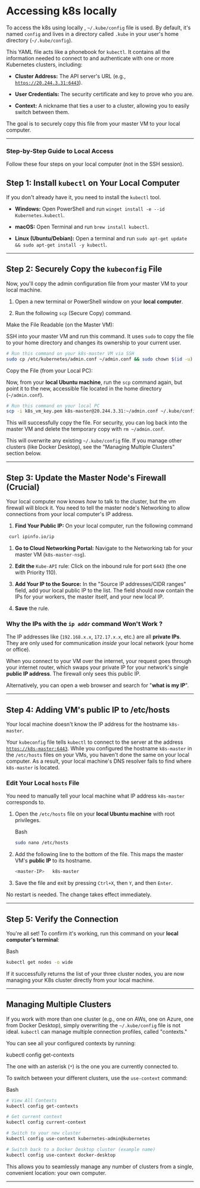 # Accessing k8s locally

To access the k8s using locally , `~/.kube/config` file is used. By default, it's named `config` and lives in a directory called `.kube` in your user's home directory (`~/.kube/config`).

This YAML file acts like a phonebook for `kubectl`. It contains all the information needed to connect to and authenticate with one or more Kubernetes clusters, including:

* **Cluster Address:** The API server's URL (e.g., [`https://20.244.3.31:6443`](https://20.244.3.31:6443)).
    
* **User Credentials:** The security certificate and key to prove who you are.
    
* **Context:** A nickname that ties a user to a cluster, allowing you to easily switch between them.
    

The goal is to securely copy this file from your master VM to your local computer.

---

### Step-by-Step Guide to Local Access

Follow these four steps on your local computer (not in the SSH session).

## Step 1: Install `kubectl` on Your Local Computer

If you don't already have it, you need to install the `kubectl` tool.

* **Windows:** Open PowerShell and run `winget install -e --id Kubernetes.kubectl`.
    
* **macOS:** Open Terminal and run `brew install kubectl`.
    
* **Linux (Ubuntu/Debian):** Open a terminal and run `sudo apt-get update && sudo apt-get install -y kubectl`.
    

---

## Step 2: Securely Copy the `kubeconfig` File

Now, you'll copy the admin configuration file from your master VM to your local machine.

1. Open a new terminal or PowerShell window on your **local computer**.
    
2. Run the following `scp` (Secure Copy) command.
    

Make the File Readable (on the Master VM):

SSH into your master VM and run this command. It uses `sudo` to copy the file to your home directory and changes its ownership to your current user.

```bash
# Run this command on your k8s-master VM via SSH
sudo cp /etc/kubernetes/admin.conf ~/admin.conf && sudo chown $(id -u):$(id -g) ~/admin.conf
```

Copy the File (from your Local PC):

Now, from your **local Ubuntu machine**, run the `scp` command again, but point it to the new, accessible file located in the home directory (`~/admin.conf`).

```bash
# Run this command on your local PC
scp -i k8s_vm_key.pem k8s-master@20.244.3.31:~/admin.conf ~/.kube/config
```

This will successfully copy the file. For security, you can log back into the master VM and delete the temporary copy with `rm ~/admin.conf`.

This will overwrite any existing `~/.kube/config` file. If you manage other clusters (like Docker Desktop), see the "Managing Multiple Clusters" section below.

---

## Step 3: Update the Master Node's Firewall (Crucial)

Your local computer now knows *how* to talk to the cluster, but the vm firewall will block it. You need to tell the master node's Networking to allow connections from your local computer's IP address.

1. **Find Your Public IP:** On your local computer, run the following command
    

```bash
 curl ipinfo.io/ip
```

1. **Go to Cloud Networking Portal:** Navigate to the Networking tab for your master VM (`k8s-master-nsg`).
    
2. **Edit the** `Kube-API` rule: Click on the inbound rule for port `6443` (the one with Priority 110).
    
3. **Add Your IP to the Source:** In the "Source IP addresses/CIDR ranges" field, add your local public IP to the list. The field should now contain the IPs for your workers, the master itself, and your new local IP.
    
4. **Save** the rule.
    

### Why the IPs with the `ip addr` command Won't Work ?

The IP addresses like (`192.168.x.x`, `172.17.x.x`, etc.) are all **private IPs**. They are only used for communication *inside* your local network (your home or office).

When you connect to your VM over the internet, your request goes through your internet router, which swaps your private IP for your network's single **public IP address**. The firewall only sees this public IP.

Alternatively, you can open a web browser and search for "**what is my IP**".

---

## Step 4: Adding VM's **public IP** to /etc/hosts

Your local machine doesn't know the IP address for the hostname `k8s-master`.

Your `kubeconfig` file tells `kubectl` to connect to the server at the address [`https://k8s-master:6443`](https://k8s-master:6443). While you configured the hostname `k8s-master` in the `/etc/hosts` files on your VMs, you haven't done the same on your local computer. As a result, your local machine's DNS resolver fails to find where `k8s-master` is located.

### Edit Your Local `hosts` File

You need to manually tell your local machine what IP address `k8s-master` corresponds to.

1. Open the `/etc/hosts` file on your **local Ubuntu machine** with root privileges.
    
    Bash
    
    ```bash
    sudo nano /etc/hosts
    ```
    
2. Add the following line to the bottom of the file. This maps the master VM's **public IP** to its hostname.
    
    ```bash
    <master-IP>   k8s-master
    ```
    
3. Save the file and exit by pressing `Ctrl+X`, then `Y`, and then `Enter`.
    

No restart is needed. The change takes effect immediately.

---

## Step 5: Verify the Connection

You're all set! To confirm it's working, run this command on your **local computer's terminal**:

Bash

```bash
kubectl get nodes -o wide
```

If it successfully returns the list of your three cluster nodes, you are now managing your K8s cluster directly from your local machine.

---

## Managing Multiple Clusters

If you work with more than one cluster (e.g., one on AWs, one on Azure, one from Docker Desktop), simply overwriting the `~/.kube/config` file is not ideal. `kubectl` can manage multiple connection profiles, called "contexts."

You can see all your configured contexts by running:

kubectl config get-contexts

The one with an asterisk (`*`) is the one you are currently connected to.

To switch between your different clusters, use the `use-context` command:

Bash

```bash
# View All Contexts
kubectl config get-contexts

# Get current context
kubectl config current-context

# Switch to your new cluster
kubectl config use-context kubernetes-admin@kubernetes

# Switch back to a Docker Desktop cluster (example name)
kubectl config use-context docker-desktop
```

This allows you to seamlessly manage any number of clusters from a single, convenient location: your own computer.

---